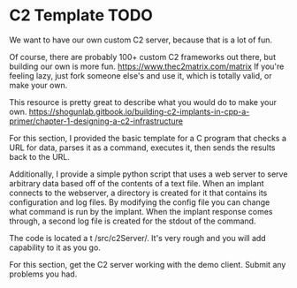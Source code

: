 # C2 Template TODO
We want to have our own custom C2 server, because that is a lot of fun.


Of course, there are probably 100+ custom C2 frameworks out there, but building our own is more fun. <https://www.thec2matrix.com/matrix> If you're feeling lazy, just fork someone else's and use it, which is totally valid, or make your own. 

This resource is pretty great to describe what you would do to make your own. <https://shogunlab.gitbook.io/building-c2-implants-in-cpp-a-primer/chapter-1-designing-a-c2-infrastructure>

For this section, I provided the basic template for a C program that checks a URL for data, parses it as a command, executes it, then sends the results back to the URL.

Additionally, I provide a simple python script that uses a web server to serve arbitrary data based off of the contents of a text file. When an implant connects to the webserver, a directory is created for it that contains its configuration and log files. By modifying the config file you can change what command is run by the implant. When the implant response comes through, a second log file is created for the stdout of the command. 

The code is located a t /src/c2Server/. It's very rough and you will add capability to it as you go.

For this section, get the C2 server working with the demo client. Submit any problems you had.

